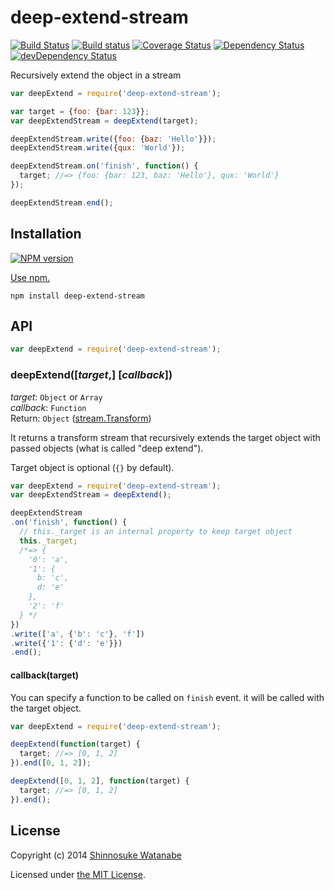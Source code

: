 # deep-extend-stream

[![Build Status](http://img.shields.io/travis/shinnn/deep-extend-stream.svg?style=flat)](https://travis-ci.org/shinnn/deep-extend-stream)
[![Build status](https://ci.appveyor.com/api/projects/status/1im5lixtp38ecg97?svg=true)](https://ci.appveyor.com/project/ShinnosukeWatanabe/deep-extend-stream)
[![Coverage Status](https://img.shields.io/coveralls/shinnn/deep-extend-stream.svg?style=flat)](https://coveralls.io/r/shinnn/deep-extend-stream)
[![Dependency Status](https://david-dm.org/shinnn/deep-extend-stream.svg?style=flat)](https://david-dm.org/shinnn/deep-extend-stream)
[![devDependency Status](https://david-dm.org/shinnn/deep-extend-stream/dev-status.svg?style=flat)](https://david-dm.org/shinnn/deep-extend-stream#info=devDependencies)

Recursively extend the object in a stream

```javascript
var deepExtend = require('deep-extend-stream');

var target = {foo: {bar: 123}};
var deepExtendStream = deepExtend(target);

deepExtendStream.write({foo: {baz: 'Hello'}});
deepExtendStream.write({qux: 'World'});

deepExtendStream.on('finish', function() {
  target; //=> {foo: {bar: 123, baz: 'Hello'}, qux: 'World'}
});

deepExtendStream.end();
```

## Installation

[![NPM version](http://img.shields.io/npm/v/deep-extend-stream.svg?style=flat)](https://www.npmjs.com/package/deep-extend-stream)

[Use npm.](https://docs.npmjs.com/cli/install)

```
npm install deep-extend-stream
```

## API

```javascript
var deepExtend = require('deep-extend-stream');
```

### deepExtend([*target*,] [*callback*])

*target*: `Object` or `Array`  
*callback*: `Function`  
Return: `Object` ([stream.Transform](http://nodejs.org/api/stream.html#stream_class_stream_writable_1))

It returns a transform stream that recursively extends the target object with passed objects (what is called "deep extend").

Target object is optional (`{}` by default).

```javascript
var deepExtend = require('deep-extend-stream');
var deepExtendStream = deepExtend();

deepExtendStream
.on('finish', function() {
  // this._target is an internal property to keep target object
  this._target;
  /*=> {
    '0': 'a',
    '1': {
      b: 'c',
      d: 'e'
    },
    '2': 'f'
  } */
})
.write(['a', {'b': 'c'}, 'f'])
.write({'1': {'d': 'e'}})
.end();
```

#### callback(target)

You can specify a function to be called on `finish` event. it will be called with the target object.

```javascript
var deepExtend = require('deep-extend-stream');

deepExtend(function(target) {
  target; //=> [0, 1, 2]
}).end([0, 1, 2]);

deepExtend([0, 1, 2], function(target) {
  target; //=> [0, 1, 2]
}).end();
```

## License

Copyright (c) 2014 [Shinnosuke Watanabe](https://github.com/shinnn)

Licensed under [the MIT License](./LICENSE).
